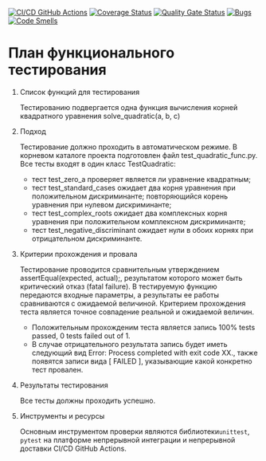 [![CI/CD GitHub Actions](https://github.com/wellberteggbert/TEST/actions/workflows/python-app.yml/badge.svg)](https://github.com/wellberteggbert/TEST/actions/workflows/python-app.yml)
[![Coverage Status](https://coveralls.io/repos/github/wellberteggbert/TEST/badge.svg?branch=main)](https://coveralls.io/github/wellberteggbert/TEST?branch=main)
[![Quality Gate Status](https://sonarcloud.io/api/project_badges/measure?project=wellberteggbert_TEST&metric=alert_status)](https://sonarcloud.io/summary/new_code?id=wellberteggbert_TEST)
[![Bugs](https://sonarcloud.io/api/project_badges/measure?project=wellberteggbert_TEST&metric=bugs)](https://sonarcloud.io/summary/new_code?id=wellberteggbert_TEST)
[![Code Smells](https://sonarcloud.io/api/project_badges/measure?project=wellberteggbert_TEST&metric=code_smells)](https://sonarcloud.io/summary/new_code?id=wellberteggbert_TEST)
# План функционального тестирования
1. Список функций для тестирования

      Тестированию подвергается одна функция вычисления корней квадратного уравнения
      solve_quadratic(a, b, c)
2. Подход

      Тестирование должно проходить в автоматическом режиме. В корневом каталоге проекта подготовлен файл test_quadratic_func.py.
      Все тесты входят в один класс TestQuadratic:
      - тест test_zero_a проверяет является ли уравнение квадратным;
      - тест test_standard_cases ожидает два корня уравнения при положительном дискриминанте; повторяющийся корень уравнения при нулевом дискриминанте;
      - тест  test_complex_roots ожидает два комплексных корня уравнения при положительном комплексном дискриминанте;
      - тест test_negative_discriminant ожидает нули в обоих корнях при отрицательном дискриминанте.
3. Критерии прохождения и провала

      Тестирование проводится сравнительным утверждением assertEqual(expected, actual);, результатом которого может быть критический отказ (fatal failure). В тестируемую функцию передаются входные параметры, а результаты ее работы сравниваются с ожидаемой величиной.
      Критерием прохождения теста является точное совпадение реальной и ожидаемой величин. 
      - Положительным прохожденим теста является запись 100% tests passed, 0 tests failed out of 1. 
      - В случае отрицательного результата запись будет иметь следующий вид Error: Process completed with exit code XX., также появятся записи вида [  FAILED  ], указывающие какой конкретно тест провален.
4. Результаты тестирования

      Все тесты должны проходить успешно.
5. Инструменты и ресурсы

      Основным инструментом проверки являются библиотеки`unittest`, `pytest` на платформе непрерывной интеграции и непрерывной доставки CI/CD GitHub Actions.
